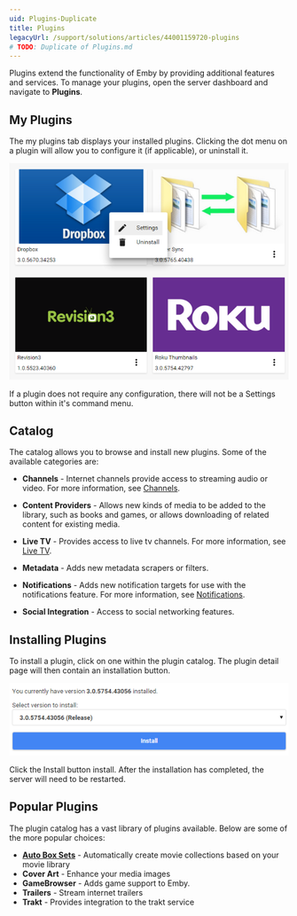 ```yaml
---
uid: Plugins-Duplicate
title: Plugins
legacyUrl: /support/solutions/articles/44001159720-plugins
# TODO: Duplicate of Plugins.md
---
```


Plugins extend the functionality of Emby by providing additional features and services. To manage your plugins, open the server dashboard and navigate to **Plugins**.

## My Plugins

The my plugins tab displays your installed plugins. Clicking the dot menu on a plugin will allow you to configure it (if applicable), or uninstall it. 

![](images/server/plugins1.png)

If a plugin does not require any configuration, there will not be a Settings button within it's command menu.

## Catalog

The catalog allows you to browse and install new plugins. Some of the available categories are:

* **Channels** - Internet channels provide access to streaming audio or video. For more information, see [Channels](Channels.md).

* **Content Providers** - Allows new kinds of media to be added to the library, such as books and games, or allows downloading of related content for existing media.

* **Live TV** - Provides access to live tv channels. For  more information, see [Live TV](Live-TV.md).

* **Metadata** - Adds new metadata scrapers or filters.

* **Notifications** - Adds new notification targets for use with the notifications feature. For  more information, see [Notifications](Notifications.md).

* **Social Integration** - Access to social networking features.

## Installing Plugins

To install a plugin, click on one within the plugin catalog. The plugin detail page will then contain an installation button.

![](images/server/plugins2.png)

Click the Install button install. After the installation has completed, the server will need to be restarted.

## Popular Plugins

The plugin catalog has a vast library of plugins available. Below are some of the more popular choices:

* **[Auto Box Sets](AutoBoxSets.md)** - Automatically create movie collections based on your movie library
* **Cover Art** - Enhance your media images
* **GameBrowser** - Adds game support to Emby.
* **Trailers** - Stream internet trailers
* **Trakt** - Provides integration to the trakt service